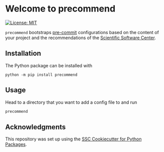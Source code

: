 # Welcome to precommend

[![License: MIT](https://img.shields.io/badge/License-MIT-yellow.svg)](https://opensource.org/licenses/MIT)

`precommend` bootstraps [pre-commit](https://pre-commit.com) configurations based
on the content of your project and the recommendations of the [Scientific Software Center](https://ssc.uni-heidelberg.de).

## Installation

The Python package can be installed with

```
python -m pip install precommend
```

## Usage

Head to a directory that you want to add a config file to and run

```bash
precommend
```

## Acknowledgments

This repository was set up using the [SSC Cookiecutter for Python Packages](https://github.com/ssciwr/cookiecutter-python-package).
